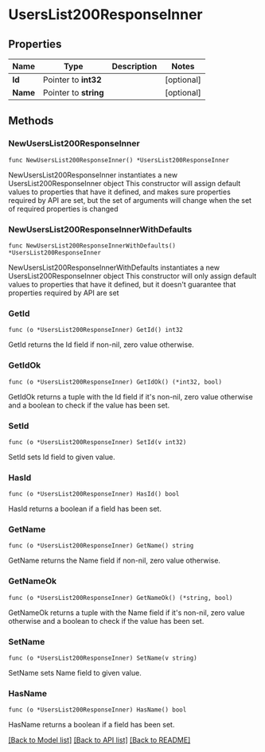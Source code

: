 # UsersList200ResponseInner

## Properties

Name | Type | Description | Notes
------------ | ------------- | ------------- | -------------
**Id** | Pointer to **int32** |  | [optional] 
**Name** | Pointer to **string** |  | [optional] 

## Methods

### NewUsersList200ResponseInner

`func NewUsersList200ResponseInner() *UsersList200ResponseInner`

NewUsersList200ResponseInner instantiates a new UsersList200ResponseInner object
This constructor will assign default values to properties that have it defined,
and makes sure properties required by API are set, but the set of arguments
will change when the set of required properties is changed

### NewUsersList200ResponseInnerWithDefaults

`func NewUsersList200ResponseInnerWithDefaults() *UsersList200ResponseInner`

NewUsersList200ResponseInnerWithDefaults instantiates a new UsersList200ResponseInner object
This constructor will only assign default values to properties that have it defined,
but it doesn't guarantee that properties required by API are set

### GetId

`func (o *UsersList200ResponseInner) GetId() int32`

GetId returns the Id field if non-nil, zero value otherwise.

### GetIdOk

`func (o *UsersList200ResponseInner) GetIdOk() (*int32, bool)`

GetIdOk returns a tuple with the Id field if it's non-nil, zero value otherwise
and a boolean to check if the value has been set.

### SetId

`func (o *UsersList200ResponseInner) SetId(v int32)`

SetId sets Id field to given value.

### HasId

`func (o *UsersList200ResponseInner) HasId() bool`

HasId returns a boolean if a field has been set.

### GetName

`func (o *UsersList200ResponseInner) GetName() string`

GetName returns the Name field if non-nil, zero value otherwise.

### GetNameOk

`func (o *UsersList200ResponseInner) GetNameOk() (*string, bool)`

GetNameOk returns a tuple with the Name field if it's non-nil, zero value otherwise
and a boolean to check if the value has been set.

### SetName

`func (o *UsersList200ResponseInner) SetName(v string)`

SetName sets Name field to given value.

### HasName

`func (o *UsersList200ResponseInner) HasName() bool`

HasName returns a boolean if a field has been set.


[[Back to Model list]](../README.md#documentation-for-models) [[Back to API list]](../README.md#documentation-for-api-endpoints) [[Back to README]](../README.md)


